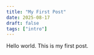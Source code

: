 ```yaml
---
title: "My First Post"
date: 2025-08-17
draft: false
tags: ["intro"]
---
```

Hello world. This is my first post.
